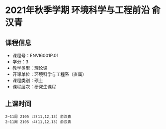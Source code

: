 # 2021年秋季学期 环境科学与工程前沿 俞汉青






## 课程信息

- 课程号：ENVI6001P.01
- 学分：3
- 教学类型：理论课
- 开课单位：环境科学与工程系（直属）
- 课程类别：硕士
- 课程层次：研究生课程

## 上课时间

```
2~11周 2105 :2(11,12,13) 俞汉青
2~11周 2105 :4(11,12,13) 俞汉青
```

